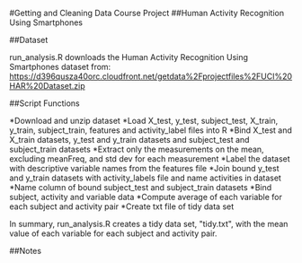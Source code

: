 #Getting and Cleaning Data Course Project 
##Human Activity Recognition Using Smartphones 

##Dataset 

run_analysis.R downloads the Human Activity Recognition Using Smartphones dataset from:
https://d396qusza40orc.cloudfront.net/getdata%2Fprojectfiles%2FUCI%20HAR%20Dataset.zip

##Script Functions

*Download and unzip dataset
*Load X_test, y_test, subject_test, X_train, y_train, subject_train, features and activity_label files into R
*Bind X_test and X_train datasets, y_test and y_train datasets and subject_test and subject_train datasets
*Extract only the measurements on the mean, excluding meanFreq, and std dev for each measurement
*Label the dataset with descriptive variable names from the features file 
*Join bound y_test and y_train datasets with activity_labels file and name activities in dataset
*Name column of bound subject_test and subject_train datasets
*Bind subject, activity and variable data 
*Compute average of each variable for each subject and activity pair
*Create txt file of tidy data set 

In summary, run_analysis.R creates a tidy data set, "tidy.txt", with the mean value of each variable for each subject and activity pair. 

##Notes 
  